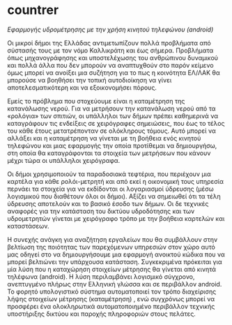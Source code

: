 # countrer
*Εφαρμογής υδρομέτρησης με την χρήση κινητού τηλεφώνου (android)*

[](https://cloud.githubusercontent.com/assets/3799208/10332364/73624efc-6ce5-11e5-84dd-c86530a17ad3.png)

Οι μικροί δήμοι της Ελλάδας αντιμετωπίζουν πολλά προβλήματα από σύστασής τους με τον νόμο Καλλικράτη και έως σήμερα. 
Προβλήματα όπως μηχανογράφησης και υποστελέχωσης του ανθρώπινου δυναμικού και πολλά άλλα που 
δεν μπορούν να αναπτυχθούν στο παρόν κείμενο όμως μπορεί να ανοίξει μια συζήτηση για το 
πως η κοινότητα ΕΛ/ΛΑΚ θα μπορούσε να βοηθήσει την τοπική αυτοδιοίκηση να γίνει αποτελεσματικότερη 
και να εξοικονομήσει πόρους.

Εμείς το πρόβλημα που στοχεύουμε είναι η καταμέτρηση της κατανάλωσης νερού.
Για να μετρήσουν την κατανάλωση νερού από τα «ρολόγια» των σπιτιών, οι υπάλληλοι των δήμων 
πρέπει καθημερινά να καταγράφουν τις ενδείξεις σε χειρόγραφες σημειώσεις,
που έως το τέλος του κάθε έτους μετατρέπονταν σε ολόκληρους τόμους. 
Αυτό μπορεί να αλλάξει και η καταμέτρηση να γίνεται με τη βοήθεια ενός κινητού τηλεφώνου
και μιας εφαρμογής την οποία προτίθεμαι να δημιουργήσω, στη οποία θα καταγράφονται τα στοιχεία των μετρήσεων 
που κάνουν μέχρι τώρα οι υπάλληλοι χειρόγραφα.

Οι δήμοι χρησιμοποιούν τα παραδοσιακά τεφτέρια, που περιέχουν μια καρτέλα για κάθε ρολόι-μετρητή 
και από εκεί η οικονομική τους υπηρεσία περνάει τα στοιχεία για να εκδίδονται οι λογαριασμοί ύδρευσης 
(μέσω λογισμικού που διαθέτουν όλοι οι δήμοι). Αξίζει να σημειωθεί ότι τα τέλη ύδρευσης αποτελούν 
και το βασικό έσοδο των δήμων. Οι δε τεχνικές αναφορές για την κατάσταση του δικτύου υδροδότησης 
και των υδρομετρητών γίνεται με χειρόγραφο τρόπο με την βοήθεια καρτελών και καταστάσεων.

Η συνεχής ανάγκη για αναζήτηση εργαλείων που θα συμβάλλουν στην βελτίωση της ποιότητας των παρεχόμενων υπηρεσιών
στον χώρο αυτό μας οδηγεί στο να δημιουργήσουμε μια εφαρμογή ανοικτού κώδικα που να μπορεί
βελτιώνει την υπάρχουσα κατάσταση. Συγκεκριμένα πρόκειται για μία λύση που η καταχώρηση στοιχείων μέτρησης 
θα γίνεται από κινητά τηλέφωνα (android). Η λύση περιλαμβάνει λογισμικό σύγχρονο, ανεπτυγμένο 
πλήρως στην Ελληνική γλώσσα και σε περιβάλλον android. 
Το φορητό υπολογιστικό σύστημα αυτοματοποιεί τον τρόπο διαχείρισης λήψης στοιχείων μέτρησης (καταμέτρηση) ,
ενώ συγχρόνως μπορεί να προσφέρει ένα ολοκληρωτικά αυτοματοποιημένο περιβάλλον τεχνικής υποστήριξης 
δικτύου και παροχής πληροφοριών στους πελάτες.
